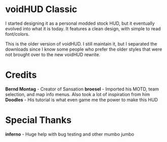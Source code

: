 # voidHUD Classic

I started designing it as a personal modded stock HUD, but it eventually evolved into what it is today. It features a clean design, with simple to read font/colors.

This is the older version of voidHUD. I still maintain it, but I separated the downloads since I know some people who prefer the older styles that were not brought over to the new voidHUD rewrite.

# Credits

**Bernd Montag** - Creator of Sansation
**broesel** - Imported his MOTD, team selection, and map info menus. Also took a lot of inspiration from him
**Doodles** - His tutorial is what even game me the power to make this HUD

# Special Thanks

**inferno** - Huge help with bug testing and other mumbo jumbo
